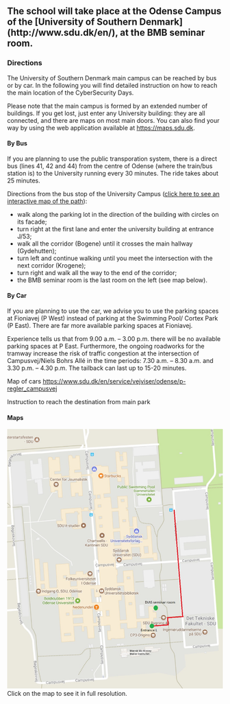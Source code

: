 <div class="row">
<div class="col-xs-8 col-xs-offset-2">
<h2 markdown="1">The school will take place at the Odense Campus of the [University of Southern Denmark](http://www.sdu.dk/en/), at the BMB seminar room.</h2>
</div>
</div>

### Directions

The University of Southern Denmark main campus can be reached by bus or by car.
In the following you will find detailed instruction on how to reach the main location of the CyberSecurity Days.

Please note that the main campus is formed by an extended number of buildings. If you get lost, just enter any University building: they are all connected, and there are maps on most main doors. You can also find your way by using the web application available at <a target="_blank" href="https://maps.sdu.dk">https://maps.sdu.dk</a>.


#### By Bus

If you are planning to use the public transporation system, there is a direct bus (lines 41, 42 and 44) from the centre of Odense (where the train/bus station is) to the University running every 30 minutes. The ride takes about 25 minutes.

Directions from the bus stop of the University Campus (<a target="_blank" href="https://clients.mapsindoors.com/sdu/573f26e4bc1f571b08094312/route/destination/563cb88d423b7d0540c99fc1">click here to see an interactive map of the path</a>):

- walk along the parking lot in the direction of the building with circles on its facade;  
- turn right at the first lane and enter the university building at entrance J/53; 
- walk all the corridor (Bogene) until it crosses the main hallway (Gydehutten);
- turn left and continue walking until you meet the intersection with the next corridor (Krogene);
- turn right and walk all the way to the end of the corridor;
- the BMB seminar room is the last room on the left (see map below).

#### By Car

If you are planning to use the car, we advise you to use the parking spaces at Fioniavej (P West) instead of parking at the Swimming Pool/ Cortex Park (P East). There are far more available parking spaces at Fioniavej. 

Experience tells us that from 9.00 a.m. – 3.00 p.m. there will be no available parking spaces at P East. Furthermore, the ongoing roadworks for the tramway increase the risk of traffic congestion at the intersection of Campusvej/Niels Bohrs Allé in the time periods: 7.30 a.m. – 8.30 a.m. and 3.30 p.m. – 4.30 p.m. The tailback can last up to 15-20 minutes.

Map of cars https://www.sdu.dk/en/service/vejviser/odense/p-regler_campusvej

Instruction to reach the destination from main park

#### Maps

<div class="row">
  <div class="center-block">
    <a href="/map_full" target="_blank"><img src="/assets/images/map.jpg" alt=""></a>
    <div class="text-center">Click on the map to see it in full resolution.</div>
  </div>
</div>
